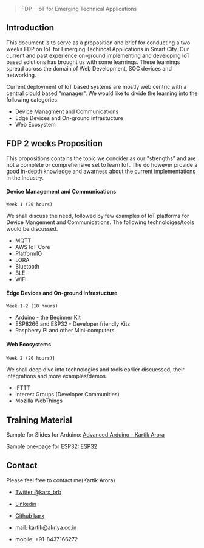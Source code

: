 >FDP - IoT for Emerging Technical Applications

## Introduction
This document is to serve as a proposition and brief for conducting a two weeks FDP on IoT for Emerging Techincal Applications in Smart City. Our current and past experience on-ground implementing and developing IoT based solutions has brought us with some learnings.
These learnings spread across the domain of Web Development, SOC devices and networking.

Current deployment of IoT based systems are mostly web centric with a central clould based "manager".
We would like to divide the learning into the following categories:
* Device Managment and Communications
* Edge Devices and On-ground infrastucture
* Web Ecosystem

## FDP 2 weeks Proposition
This propositions contains the topic we concider as our "strengths" and are not a complete or comprehensive set to learn IoT.
The do however provide a good in-depth knowledge and awarness about the current implementations in the Industry.

#### Device Management and Communications 
`Week 1 (20 hours)`

We shall discuss the need, followed by few examples of IoT platforms for Device Mangement and Communications. The following technoloiges/tools would be discussed.
* MQTT
* AWS IoT Core
* PlatformIO
* LORA
* Bluetooth
* BLE
* WiFi

#### Edge Devices and On-ground infrastucture
`Week 1-2 (10 hours)`
* Arduino - the Beginner Kit
* ESP8266 and ESP32 - Developer friendly Kits
* Raspberry Pi and other Mini-computers.

#### Web Ecosystems
`Week 2 (20 hours)`]

We shall deep dive into technologies and tools earlier discuessed, their integrations and more examples/demos.

* IFTTT 
* Interest Groups (Developer Communities)
* Mozilla WebThings



## Training Material
Sample for Slides for Arduino: [Advanced Arduino - Kartik Arora]([Hardware](https://docs.google.com/presentation/d/e/2PACX-1vQEtuBjZjfiMrrDJDXblN-IMoPkapX30WOQh5ke2zaNnbXdmdt16w14frvkssjF3Ri4U5ElPOenhSSw/pub?start=false&loop=false&delayms=3000&slide=id.g3dcabb058a_1_6))

Sample one-page for ESP32: [ESP32](http://kaaro.akriya.co.in/ESP/)


## Contact
Please feel free to contact me(Kartik Arora) 
* [Twitter @karx_brb](https://twitter.com/karx_brb)
* [Linkedin](https://www.linkedin.com/in/karx01/)
* [Github karx](https://github.com/karx)

* mail: kartik@akriya.co.in
* mobile: +91-8437166272
